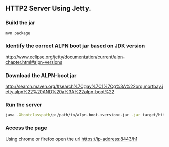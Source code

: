 ## HTTP2 Server Using Jetty.

### Build the jar 

```bash
mvn package
```

### Identify the correct ALPN boot jar based on JDK version  

http://www.eclipse.org/jetty/documentation/current/alpn-chapter.html#alpn-versions

### Download the ALPN-boot jar

http://search.maven.org/#search%7Cgav%7C1%7Cg%3A%22org.mortbay.jetty.alpn%22%20AND%20a%3A%22alpn-boot%22

### Run the server
```bash
java -Xbootclasspath/p:/path/to/alpn-boot-<version>.jar -jar target/http2-0.0.1-SNAPSHOT.jar
```

### Access the page

Using chrome or firefox open the url  <https://ip-address:8443/h1>
